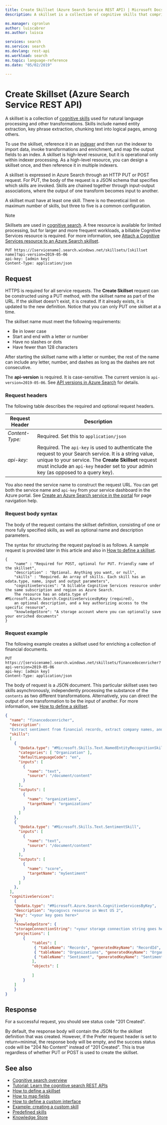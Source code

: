 ```yaml
---
title: Create Skillset (Azure Search Service REST API) | Microsoft Docs
description: A skillset is a collection of cognitive skills that comprise an enriched indexing pipeline in Azure Search.

ms.manager: cgronlun
author: luiscabrer
ms.author: luisca

services: search
ms.service: search
ms.devlang: rest-api
ms.workload: search
ms.topic: language-reference
ms.date: "05/02/2019"

---
```

# Create Skillset (Azure Search Service REST API)

A skillset is a collection of [cognitive skills](https://docs.microsoft.com/azure/search/cognitive-search-predefined-skills) used for natural language processing and other transformations. Skills include named entity extraction, key phrase extraction, chunking text into logical pages, among others.

To use the skillset, reference it in an [indexer](create-indexer.md) and then run the indexer to import data, invoke transformations and enrichment, and map the output fields to an index. A skillset is high-level resource, but it is operational only within indexer processing. As a high-level resource, you can design a skillset once, and then reference it in multiple indexers. 

A skillset is expressed in Azure Search through an HTTP PUT or POST request. For PUT, the body of the request is a JSON schema that specifies which skills are invoked. Skills are chained together through input-output associations, where the output of one transform becomes input to another.

A skillset must have at least one skill. There is no theoretical limit on maximum number of skills, but three to five is a common configuration.  

> [!NOTE]
> Skillsets are used in [cognitive search](https://docs.microsoft.com/azure/search/cognitive-search-concept-intro). A free resource is available for limited processing, but for larger and more frequent workloads, a billable Cognitive Services resource is required. For more information, see [Attach a Cognitive Services resource to an Azure Search skillset](https://docs.microsoft.com/azure/search/cognitive-search-attach-cognitive-services).

```http  
PUT https://[servicename].search.windows.net/skillsets/[skillset name]?api-version=2019-05-06
api-key: [admin key]
Content-Type: application/json
```  

## Request  
 HTTPS is required for all service requests. The **Create Skillset** request can be constructed using a PUT method, with the skillset name as part of the URL. If the skillset doesn't exist, it is created. If it already exists, it is updated to the new definition. Notice that you can only PUT one skillset at a time.  

 The skillset name must meet the following requirements:

- Be in lower case
- Start and end with a letter or number
- Have no slashes or dots
- Have fewer than 128 characters 

After starting the skillset name with a letter or number, the rest of the name can include any letter, number, and dashes as long as the dashes are not consecutive.  

 The **api-version** is required. It is case-sensitive. The current version is `api-version=2019-05-06`. See [API versions in Azure Search](https://docs.microsoft.com/azure/search/search-api-versions) for details. 


### Request headers  

 The following table describes the required and optional request headers.  

|Request Header|Description|  
|--------------------|-----------------|  
|*Content-Type:*|Required. Set this to `application/json`|  
|*api-key:*|Required. The `api-key` is used to authenticate the request to your Search service. It is a string value, unique to your service. The **Create Skillset** request must include an `api-key` header set to your admin key (as opposed to a query key).|  

You also need the service name to construct the request URL. You can get both the service name and `api-key` from your service dashboard in the Azure portal. See [Create an Azure Search service in the portal](https://docs.microsoft.com/azure/search/search-create-service-portal) for page navigation help.  

### Request body syntax  

The body of the request contains the skillset definition, consisting of one or more fully specified skills, as well as optional name and description parameters.  

The syntax for structuring the request payload is as follows. A sample request is provided later in this article and also in [How to define a skillset](https://docs.microsoft.com/azure/search/cognitive-search-defining-skillset).  

```
{   
    "name" : "Required for POST, optional for PUT. Friendly name of the skillset",  
    "description" : "Optional. Anything you want, or null",  
    "skills" : "Required. An array of skills. Each skill has an odata.type, name, input and output parameters",
    "cognitiveServices": "A billable Cognitive Services resource under the same subscription and region as Azure Search. 
    The resource has an odata.type of #Microsoft.Azure.Search.CognitiveServicesByKey (required), 
    an optional description, and a key authorizing access to the specific resource",
    "knowledgeStore": "A storage account where you can optionally save your enriched documents"
}  
```

### Request example
 The following example creates a skillset used for enriching a collection of financial documents.

```http
PUT https://[servicename].search.windows.net/skillsets/financedocenricher?api-version=2019-05-06
api-key: [admin key]
Content-Type: application/json
```

The body of request is a JSON document. This particular skillset uses two skills asynchronously, independently processing the substance of the `contents` as two different transformations. Alternatively, you can direct the output of one transformation to be the input of another. For more information, see [How to define a skillset](https://docs.microsoft.com/azure/search/cognitive-search-defining-skillset).

```json
{
  "name": "financedocenricher",
  "description": 
  "Extract sentiment from financial records, extract company names, and then find additional information about each company mentioned.",
  "skills":
  [
    {
      "@odata.type": "#Microsoft.Skills.Text.NamedEntityRecognitionSkill",
      "categories": [ "Organization" ],
      "defaultLanguageCode": "en",
      "inputs": [
        {
          "name": "text",
          "source": "/document/content"
        }
      ],
      "outputs": [
        {
          "name": "organizations",
          "targetName": "organizations"
        }
      ]
    },
    {
      "@odata.type": "#Microsoft.Skills.Text.SentimentSkill",
      "inputs": [
        {
          "name": "text",
          "source": "/document/content"
        }
      ],
      "outputs": [
        {
          "name": "score",
          "targetName": "mySentiment"
        }
      ]
    },
  ],
  "cognitiveServices": 
    {
    "@odata.type": "#Microsoft.Azure.Search.CognitiveServicesByKey",
    "description": "mycogsvcs resource in West US 2",
    "key": "<your key goes here>"
    },
    "knowledgeStore": { 
    "storageConnectionString": "<your storage connection string goes here>", 
    "projections": [ 
        { 
            "tables": [  
             { "tableName": "Records", "generatedKeyName": "RecordId", "source": "/document/Record"}, 
             { "tableName": "Organizations", "generatedKeyName": "OrganizationId", "source": "/document/organizations*"}, 
             { "tableName": "Sentiment", "generatedKeyName": "SentimentId", "source": "/document/mySentiment"}
            ], 
            "objects": [ 
               
            ]      
        }    
    ]     
    } 
}
```

## Response  

 For a successful request, you should see status code "201 Created".  

 By default, the response body will contain the JSON for the skillset definition that was created. However, if the Prefer request header is set to return=minimal, the response body will be empty, and the success status code will be "204 No Content" instead of "201 Created". This is true regardless of whether PUT or POST is used to create the skillset.   

## See also

+ [Cognitive search overview](https://docs.microsoft.com/azure/search/cognitive-search-concept-intro)
+ [Tutorial: Learn the cognitive search REST APIs](https://docs.microsoft.com/azure/search/cognitive-search-tutorial-blob)
+ [How to define a skillset](https://docs.microsoft.com/azure/search/cognitive-search-defining-skillset)
+ [How to map fields](https://docs.microsoft.com/azure/search/cognitive-search-output-field-mapping)
+ [How to define a custom interface](https://docs.microsoft.com/azure/search/cognitive-search-custom-skill-interface)
+ [Example: creating a custom skill](https://docs.microsoft.com/azure/search/cognitive-search-create-custom-skill-example)
+ [Predefined skills](https://docs.microsoft.com/azure/search/cognitive-search-predefined-skills)
+ [Knowledge Store](https://docs.microsoft.com/azure/search/knowledge-store-concept-intro)
